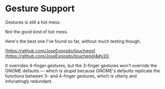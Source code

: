 # Gesture Support

Gestures is still a hot mess.

Not the good kind of hot mess.



Here's the best one I've found so far, without much testing though.

[https://github.com/JoseExposito/touchegg](https://github.com/JoseExposito/touchegg)&#x20;

It overrides 4-finger gestures, but the 3-finger gestures won't override the GNOME defaults — which is stupid because GNOME's defaults replicate the functions between 3- and 4-finger gestures, which is utterly and infuriatingly redundant.
